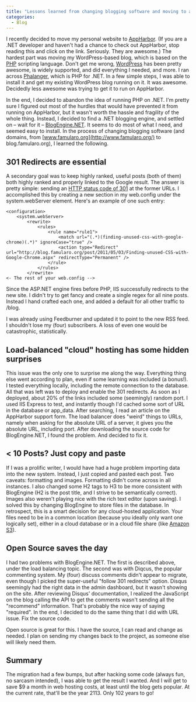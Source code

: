 ```yaml
---
title: "Lessons learned from changing blogging software and moving to a new host"
categories:
  - Blog
---
```



I recently decided to move my personal website to [AppHarbor](https://appharbor.com/). (If you are a .NET developer and haven't had a chance to check out AppHarbor, stop reading this and click on the link. Seriously. They are awesome.) The hardest part was moving my WordPress-based blog, which is based on the [PHP](http://www.php.net/) scripting language. Don't get me wrong, [WordPress](http://wordpress.org/) has been pretty awesome, is widely supported, and did everything I needed, and more. I ran across [Phalanger](http://www.php-compiler.net/), which is PHP for .NET. In a few simple steps, I was able to install it and get my existing WordPress blog running on it. It was awesome. Decidedly less awesome was trying to get it to run on AppHarbor.

In the end, I decided to abandon the idea of running PHP on .NET. I'm pretty sure I figured out most of the hurdles that would have prevented it from running on AppHarbor, but it wasn't worth the hassle and fragility of the whole thing. Instead, I decided to find a .NET blogging engine, and settled on – wait for it – [BlogEngine.NET](http://www.dotnetblogengine.net/). It seems to do most of what I need, and seemed easy to install. In the process of changing blogging software (and domains, from [www.famularo.org](http://www.famularo.org/) to blog.famularo.org), I learned the following.

## 301 Redirects are essential

A secondary goal was to keep highly ranked, useful posts (both of them) both highly ranked and properly linked to the Google result. The answer is pretty simple: sending an [HTTP status code of 301](http://en.wikipedia.org/wiki/List_of_HTTP_status_codes#3xx_Redirection) at the former URLs. I accomplished this by creating a new section in my web.config under the system.webServer element. Here's an example of one such entry:

	<configuration>
		<system.webServer>
			<rewrite>
				<rules>
					<rule name="rule1">
						<match url="(.*)(finding-unused-css-with-google-chrome)(.*)" ignoreCase="true" />
						<action type="Redirect" url="http://blog.famularo.org/post/2011/05/03/Finding-unused-CSS-with-Google-Chrome.aspx" redirectType="Permanent" />
					</rule>
				</rules>
			</rewrite>
	<- The rest of your web.config -->

Since the ASP.NET engine fires before PHP, IIS successfully redirects to the new site. I didn't try to get fancy and create a single regex for all nine posts. Instead I hand crafted each one, and added a default for all other traffic to /blog.

I was already using Feedburner and updated it to point to the new RSS feed. I shouldn't lose my (four) subscribers. A loss of even one would be catastrophic, statistically.

## Load-balanced "cloud" hosting has some hidden surprises

This issue was the only one to surprise me along the way. Everything thing else went according to plan, even if some learning was included (a bonus!). I tested everything locally, including the remote connection to the database. All that was left was to deploy and enable the 301 redirects. As soon as I deployed, about 20% of the links included some (seemingly) random port. I used IIS Express to test, and instantly though I'd cached some sort of URL in the database or app_data. After searching, I read an article on the AppHarbor support form. The load balancer does "weird" things to URLs, namely when asking for the absolute URL of a server, it gives you the absolute URL, including port. After downloading the source code for BlogEngine.NET, I found the problem. And decided to fix it.

## < 10 Posts? Just copy and paste

If I was a prolific writer, I would have had a huge problem importing data into the new system. Instead, I just copied and pasted each post. Two caveats: formatting and images. Formatting didn't come across in all instances. I also changed some H2 tags to H3 to be more consistent with BlogEngine (H2 is the post title, and I strive to be semantically correct). Images also weren't playing nice with the rich text editor (upon saving). I solved this by changing BlogEngine to store files in the database. In retrospect, this is a smart decision for any cloud-hosted application. Your files need to be in a common location (because you ideally only want one logically set), either in a cloud database or in a cloud file share (like [Amazon S3](http://aws.amazon.com/s3/)).

## Open Source saves the day

I had two problems with BlogEngine.NET. The first is described above, under the load balancing topic. The second was with Diqcus, the popular commenting system. My (four) discuss comments didn't appear to migrate, even though I picked the super-useful "follow 301 redirects" option. Disqus seemingly had the right data in the admin dashboard, but it wasn't showing on the site. After reviewing Disqus' documentation, I realized the JavaScript on the blog calling the API to get the comments wasn't sending all the "recommend" information. That's probably the nice way of saying "required". In the end, I decided to do the same thing that I did with URL issue. Fix the source code.

Open source is great for this. I have the source, I can read and change as needed. I plan on sending my changes back to the project, as someone else will likely need them.

## Summary

The migration had a few bumps, but after hacking some code (always fun, no sarcasm intended), I was able to get the result I wanted. And I will get to save $9 a month in web hosting costs, at least until the blog gets popular. At the current rate, that'll be the year 2113. Only 102 years to go!